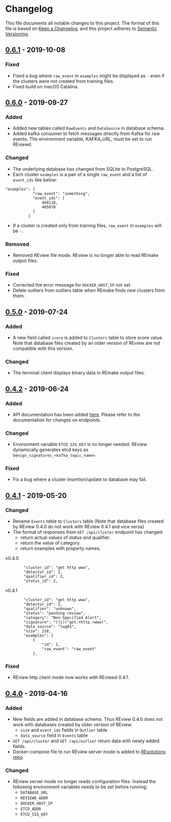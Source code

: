 # Changelog

This file documents all notable changes to this project. The format of this file
is based on [Keep a Changelog](https://keepachangelog.com/en/1.0.0/), and this
project adheres to [Semantic Versioning](https://semver.org/spec/v2.0.0.html).

## [0.6.1] - 2019-10-08

### Fixed

- Fixed a bug where `raw_event` in `examples` might be displayed as `-` even if
  the clusters were not created from training files.
- Fixed build on macOS Catalina.

## [0.6.0] - 2019-09-27

### Added

- Added new tables called `RawEvents` and `DataSource` in database schema.
- Added kafka consumer to fetch messages directly from Kafka for raw events. 
  The environment variable, KAFKA_URL, must be set to run REviewd.

### Changed

- The underlying database has changed from SQLite to PostgreSQL.
- Each cluster `examples` is a pair of a single `raw_event` and a list of `event_ids` like below:
```
"examples": {
            "raw_event": "something",
            "event_ids": [
                464118,
                465078
            ]
          }
```
- If a cluster is created only from training files, `raw_event` in `examples` will be `-`.

### Removed

- Removed REview file mode. REview is no longer able to read REmake output files.

### Fixed

- Corrected the error message for `DOCKER_HOST_IP` not set.
- Delete outliers from outliers table when REmake finds new clusters from them.

## [0.5.0] - 2019-07-24

### Added

- A new field called `score` is added to `Clusters` table to store score value. Note that database files created by an older version of REview are not compatible with this version.

### Changed

- The terminal client displays binary data in REmake output files.

## [0.4.2] - 2019-06-24

### Added

- API documentation has been added
  [here](https://gitlab.com/resolutions/review/tree/0.4.2/docs). Please refer to
  the documentation for changes on endpoints.

### Changed

- Environment variable `ETCD_SIG_KEY` is no longer needed. REview dynamically
  generates etcd keys as `benign_signatures_<kafka_topic_name>`.

### Fixed

- Fix a bug where a cluster insertion/update to database may fail.

## [0.4.1] - 2019-05-20

### Changed

- Rename `Events` table to `Clusters` table (Note that database files created by
  REview 0.4.0 do not work with REview 0.4.1 and vice versa)
- The format of responses from `GET /api/cluster` endpoint has changed:
  - return actual values of status and qualifier.
  - return the value of category.
  - return examples with property names.

v0.4.0
```
        "cluster_id": "get http www",
        "detector_id": 2,
        "qualifier_id": 2,
        "status_id": 2,
```

v0.4.1
```
        "cluster_id": "get http www",
        "detector_id": 2,
        "qualifier": "unknown",
        "status": "pending review",
        "category": "Non-Specified Alert",
        "signature": "(?i)(^get.+http.+www)",
        "data_source": "log01",
        "size": 218,
        "examples": [
            {
                "id": 1,
                "raw_event": "raw_event"
            },
```

### Fixed

- REview http client mode now works with REviewd 0.4.1.

## [0.4.0] - 2019-04-16

### Added

- New fields are added in database schema. Thus REview 0.4.0 does not work with
  databases created by older version of REview.
  - `size` and `event_ids` fields in `Outlier` table
  - `data_source` field in `Events` table
- `GET /api/cluster` and `GET /api/outlier` return data with newly added fields.
- Docker-compose file to run REview server mode is added to [REsolutions
  repo](https://gitlab.com/resolutions/resolutions/tree/master/docker/reviewd).

### Changed

- REview server mode no longer reads configuration files. Instead the following
  environment variables needs to be set before running:
  - `DATABASE_URL`
  - `REVIEWD_ADDR`
  - `DOCKER_HOST_IP`
  - `ETCD_ADDR`
  - `ETCD_SIG_KEY`

[0.6.1]: https://gitlab.com/resolutions/review/compare/0.6.0...0.6.1
[0.6.0]: https://gitlab.com/resolutions/review/compare/0.5.0...0.6.0
[0.5.0]: https://gitlab.com/resolutions/review/compare/0.4.2...0.5.0
[0.4.2]: https://gitlab.com/resolutions/review/compare/0.4.1...0.4.2
[0.4.1]: https://gitlab.com/resolutions/review/compare/0.4.0...0.4.1
[0.4.0]: https://gitlab.com/resolutions/review/compare/0.3.9...0.4.0
